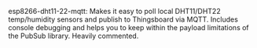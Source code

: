 esp8266-dht11-22-mqtt:
    Makes it easy to poll local DHT11/DHT22 temp/humidity sensors and publish to Thingsboard via MQTT.
    Includes console debugging and helps you to keep within the payload limitations of the PubSub library.
    Heavily commented.
